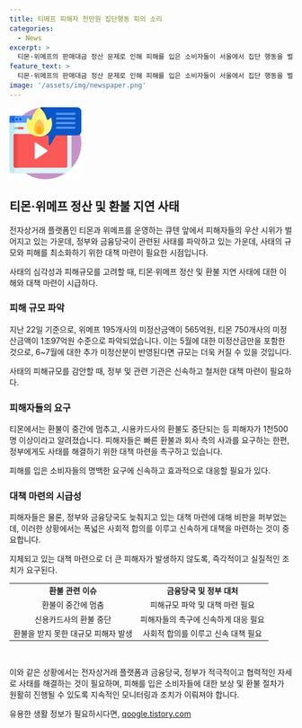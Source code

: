 ```yaml
---
title: 티메프 피해자 천만원 집단행동 피의 소리
categories:
  - News
excerpt: >
  티몬·위메프의 판매대금 정산 문제로 인해 피해를 입은 소비자들이 서울에서 집단 행동을 벌였다. 피해자들은 빠른 환불과 사과를 요구하며, 정부에도 사태 해결을 촉구했다. 피해자 대표는 많은 사람들이 환불을 받지 못하고 있는 상황이라며, 기업의 책임 회피에 대해 비판했다. 이에 대해 금융당국은 미정산금액을 파악하고 있으며, 피해가 더 커질 수 있다고 전했다. 소비자들은 향후 계획을 통해 사태 해결을 촉구할 예정이다.
feature_text: >
  티몬·위메프의 판매대금 정산 문제로 인해 피해를 입은 소비자들이 서울에서 집단 행동을 벌였다. 피해자들은 빠른 환불과 사과를 요구하며, 정부에도 사태 해결을 촉구했다. 피해자 대표는 많은 사람들이 환불을 받지 못하고 있는 상황이라며, 기업의 책임 회피에 대해 비판했다. 이에 대해 금융당국은 미정산금액을 파악하고 있으며, 피해가 더 커질 수 있다고 전했다. 소비자들은 향후 계획을 통해 사태 해결을 촉구할 예정이다.
image: '/assets/img/newspaper.png'
---
```


<p><img src="/assets/img/news.png" alt="rentncar 속보" /></p>

<h2 data-ke-size="size26">티몬·위메프 정산 및 환불 지연 사태</h2>

<p>전자상거래 플랫폼인 티몬과 위메프를 운영하는 큐텐 앞에서 피해자들의 우산 시위가 벌어지고 있는 가운데, 정부와 금융당국이 관련된 사태를 파악하고 있는 가운데, 사태의 규모와 피해를 최소화하기 위한 대책 마련이 필요한 시점입니다.</p>

<p data-ke-size="size16">사태의 심각성과 피해규모를 고려할 때, 티몬·위메프 정산 및 환불 지연 사태에 대한 이해와 대책 마련이 시급하다.</p>

<h3>피해 규모 파악</h3>

<p>지난 22일 기준으로, 위메프 195개사의 미정산금액이 565억원, 티몬 750개사의 미정산금액이 1조97억원 수준으로 파악되었습니다. 이는 5월에 대한 미정산금만을 포함한 것으로, 6~7월에 대한 추가 미정산분이 반영된다면 규모는 더욱 커질 수 있을 것입니다.</p>

<p data-ke-size="size16">사태의 피해규모를 감안할 때, 정부 및 관련 기관은 신속하고 철저한 대책 마련이 필요하다.</p>

<h3>피해자들의 요구</h3>

<p>티몬에서는 환불이 중간에 멈추고, 시용카드사의 환불도 중단되는 등 피해자가 1천500명 이상이라고 알려졌습니다. 피해자들은 빠른 환불과 회사 측의 사과를 요구하는 한편, 정부에게도 사태를 해결하기 위한 대책 마련을 촉구하고 있습니다.</p>

<p data-ke-size="size16">피해를 입은 소비자들의 명백한 요구에 신속하고 효과적으로 대응할 필요가 있다.</p>

<h3>대책 마련의 시급성</h3>

<p>피해자들은 물론, 정부와 금융당국도 늦춰지고 있는 대책 마련에 대해 비판을 퍼부었는데, 이러한 상황에서는 폭넓은 사회적 합의를 이루고 신속하게 대책을 마련하는 것이 중요합니다.</p>

<p data-ke-size="size16">지체되고 있는 대책 마련으로 더 큰 피해자가 발생하지 않도록, 즉각적이고 실질적인 조치가 요구된다.</p>

<table>
  <tr>
    <td style="text-align: center; height: 17px;"><b>환불 관련 이슈</b></td>
    <td style="text-align: center; height: 17px;"><b>금융당국 및 정부 대처</b></td>
  </tr>
  <tr>
    <td style="text-align: center; height: 17px;">환불이 중간에 멈춤</td>
    <td style="text-align: center; height: 17px;">피해규모 파악 및 대책 마련 필요</td>
  </tr>
  <tr>
    <td style="text-align: center; height: 17px;">신용카드사의 환불 중단</td>
    <td style="text-align: center; height: 17px;">피해자들의 촉구에 신속하게 대응 필요</td>
  </tr>
  <tr>
    <td style="text-align: center; height: 17px;">환불을 받지 못한 대규모 피해자 발생</td>
    <td style="text-align: center; height: 17px;">사회적 합의를 이루고 신속 대책 필요</td>
  </tr>
</table>

<p data-ke-size="size16">&nbsp;</p>

<p>이와 같은 상황에서는 전자상거래 플랫폼과 금융당국, 정부가 적극적이고 협력적인 자세로 사태를 해결하는 것이 필요하며, 피해를 입은 소비자들에 대한 보상 및 환불 절차가 원활히 진행될 수 있도록 지속적인 모니터링과 조치가 이뤄져야 합니다.</p>
유용한 생활 정보가 필요하시다면, <a href="https://qoogle.tistory.com" rel="dofollow">qoogle.tistory.com</a>


